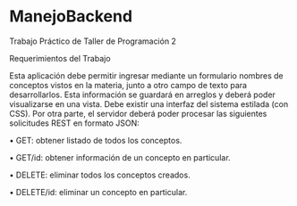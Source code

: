 # ManejoBackend

Trabajo Práctico de Taller de Programación 2

Requerimientos del Trabajo

Esta aplicación debe permitir ingresar mediante un formulario nombres de conceptos vistos en la materia, junto a otro campo de texto para desarrollarlos. Esta información se guardará en arreglos y deberá poder visualizarse en una vista. Debe existir una interfaz del sistema estilada (con CSS). Por otra parte, el servidor deberá poder procesar las siguientes solicitudes REST en formato JSON:

• GET: obtener listado de todos los conceptos.

• GET/id: obtener información de un concepto en particular.

• DELETE: eliminar todos los conceptos creados.

• DELETE/id: eliminar un concepto en particular.
